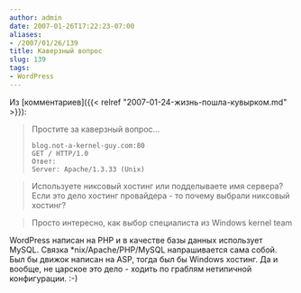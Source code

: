 ```yaml
---
author: admin
date: 2007-01-26T17:22:23-07:00
aliases:
- /2007/01/26/139
title: Каверзный вопрос
slug: 139
tags:
- WordPress
---
```


Из [комментариев]({{< relref "2007-01-24-жизнь-пошла-кувырком.md" >}}):

> Простите за каверзный вопрос...
>
> ```
> blog.not-a-kernel-guy.com:80
> GET / HTTP/1.0
> Ответ:
> Server: Apache/1.3.33 (Unix)
> ```

> Используете никсовый хостинг или подделываете имя сервера? Если это дело хостинг провайдера - то почему выбрали никсовый хостинг?

> Просто интересно, как выбор специалиста из Windows kernel team

WordPress написан на PHP и в качестве базы данных использует MySQL. Cвязка *nix/Apache/PHP/MySQL напрашивается сама собой. Был бы движок написан на ASP, тогда был бы Windows хостинг. Да и вообще, не царское это дело - ходить по граблям нетипичной конфигурации. :-)
